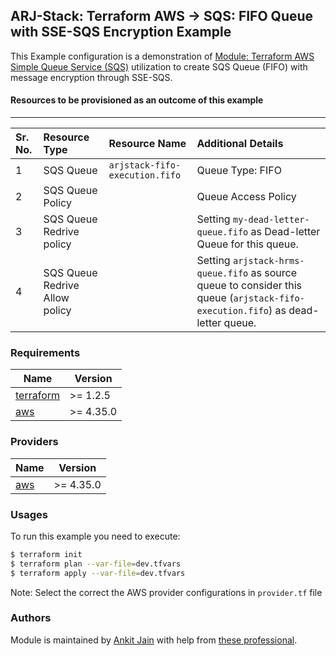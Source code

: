 ## ARJ-Stack: Terraform AWS -> SQS: FIFO Queue with SSE-SQS Encryption Example

This Example configuration is a demonstration of [Module: Terraform AWS Simple Queue Service (SQS)](https://github.com/arjstack/terraform-aws-sqs) utilization to create SQS Queue (FIFO) with message encryption through SSE-SQS.

#### Resources to be provisioned as an outcome of this example
---

| Sr. No. | Resource Type | Resource Name | Additional Details |
|:------|:------|:------|:------|
| 1 | SQS Queue | `arjstack-fifo-execution.fifo` | Queue Type: FIFO |
| 2 | SQS Queue Policy |  |  Queue Access Policy |
| 3 | SQS Queue Redrive policy |  | Setting `my-dead-letter-queue.fifo` as Dead-letter Queue for this queue. |
| 4 | SQS Queue Redrive Allow policy |  | Setting `arjstack-hrms-queue.fifo` as source queue to consider this queue (`arjstack-fifo-execution.fifo`) as dead-letter queue. |

### Requirements

| Name | Version |
|------|---------|
| <a name="requirement_terraform"></a> [terraform](#requirement\_terraform) | >= 1.2.5 |
| <a name="requirement_aws"></a> [aws](#requirement\_aws) | >= 4.35.0 |

### Providers

| Name | Version |
|------|---------|
| <a name="provider_aws"></a> [aws](#provider\_aws) | >= 4.35.0 |

### Usages

To run this example you need to execute:

```bash
$ terraform init
$ terraform plan --var-file=dev.tfvars
$ terraform apply --var-file=dev.tfvars
```

Note: Select the correct the AWS provider configurations in `provider.tf` file

### Authors

Module is maintained by [Ankit Jain](https://github.com/ankit-jn) with help from [these professional](https://github.com/arjstack/terraform-aws-examples/graphs/contributors).